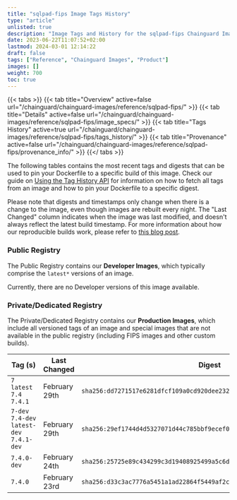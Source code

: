 ```yaml
---
title: "sqlpad-fips Image Tags History"
type: "article"
unlisted: true
description: "Image Tags and History for the sqlpad-fips Chainguard Image"
date: 2023-06-22T11:07:52+02:00
lastmod: 2024-03-01 12:14:22
draft: false
tags: ["Reference", "Chainguard Images", "Product"]
images: []
weight: 700
toc: true
---
```


{{< tabs >}}
{{< tab title="Overview" active=false url="/chainguard/chainguard-images/reference/sqlpad-fips/" >}}
{{< tab title="Details" active=false url="/chainguard/chainguard-images/reference/sqlpad-fips/image_specs/" >}}
{{< tab title="Tags History" active=true url="/chainguard/chainguard-images/reference/sqlpad-fips/tags_history/" >}}
{{< tab title="Provenance" active=false url="/chainguard/chainguard-images/reference/sqlpad-fips/provenance_info/" >}}
{{</ tabs >}}

The following tables contains the most recent tags and digests that can be used to pin your Dockerfile to a specific build of this image. Check our guide on [Using the Tag History API](/chainguard/chainguard-images/using-the-tag-history-api/) for information on how to fetch all tags from an image and how to pin your Dockerfile to a specific digest.

Please note that digests and timestamps only change when there is a change to the image, even though images are rebuilt every night. The "Last Changed" column indicates when the image was last modified, and doesn't always reflect the latest build timestamp. For more information about how our reproducible builds work, please refer to [this blog post](https://www.chainguard.dev/unchained/reproducing-chainguards-reproducible-image-builds).

### Public Registry
The Public Registry contains our **Developer Images**, which typically comprise the `latest*` versions of an image.

Currently, there are no Developer versions of this image available.

### Private/Dedicated Registry
The Private/Dedicated Registry contains our **Production Images**, which include all versioned tags of an image and special images that are not available in the public registry (including FIPS images and other custom builds).

| Tag (s)                                     | Last Changed  | Digest                                                                    |
|---------------------------------------------|---------------|---------------------------------------------------------------------------|
|  `7` `latest` `7.4` `7.4.1`                 | February 29th | `sha256:dd7271517e6281dfcf109a0cd920dee232f7f6168bb0f8b0da338399a41ea659` |
|  `7-dev` `7.4-dev` `latest-dev` `7.4.1-dev` | February 29th | `sha256:29ef1744d4d5327071d44c785bbf9ecef0b45643ab095016621aab00eb90a27f` |
|  `7.4.0-dev`                                | February 24th | `sha256:25725e89c434299c3d19408925499a5c6d08f42f00df716ff9428a011fd95ca5` |
|  `7.4.0`                                    | February 23rd | `sha256:d33c3ac7776a5451a1ad22864f5449af2ccbdc2e95f5c3021545ce0032fdc4ed` |

